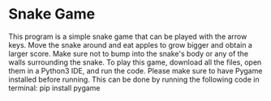 # Snake Game
This program is a simple snake game that can be played with the arrow keys. Move the snake around and eat apples to grow bigger and obtain a larger score. Make sure not to bump into the snake's body or any of the walls surrounding the snake.
To play this game, download all the files, open them in a Python3 IDE, and run the code. Please make sure to have Pygame installed before running. This can be done by running the following code in terminal: pip install pygame 
